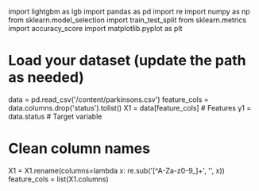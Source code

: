 import lightgbm as lgb
import pandas as pd
import re
import numpy as np
from sklearn.model_selection import train_test_split
from sklearn.metrics import accuracy_score
import matplotlib.pyplot as plt

# Load your dataset (update the path as needed)
data = pd.read_csv('/content/parkinsons.csv')
feature_cols = data.columns.drop('status').tolist()
X1 = data[feature_cols]  # Features
y1 = data.status  # Target variable

# Clean column names
X1 = X1.rename(columns=lambda x: re.sub('[^A-Za-z0-9_]+', '', x))
feature_cols = list(X1.columns)
